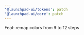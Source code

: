 ```yaml
---
'@launchpad-ui/tokens': patch
'@launchpad-ui/core': patch
---
```


Feat: remap colors from 9 to 12 steps
